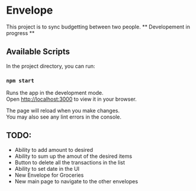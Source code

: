 # Envelope

This project is to sync budgetting between two people. ** Developement in progress **

## Available Scripts

In the project directory, you can run:

### `npm start`

Runs the app in the development mode.\
Open [http://localhost:3000](http://localhost:3000) to view it in your browser.

The page will reload when you make changes.\
You may also see any lint errors in the console.


## TODO: 
- Ability to add amount to desired
- Ability to sum up the amout of the desired items
- Button to delete all the transactions in the list
- Ability to set date in the UI
- New Envelope for Groceries
- New main page to navigate to the other envelopes

